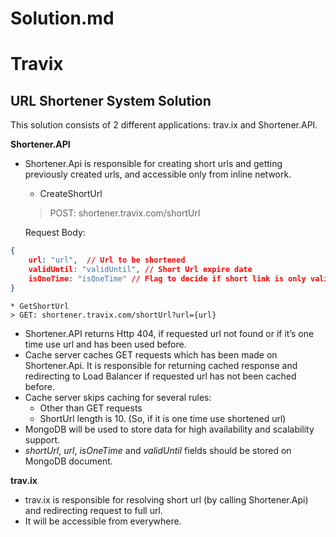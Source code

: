 # Solution.md
# Travix
## URL Shortener System Solution

This solution consists of 2 different applications: trav.ix and Shortener.API.

**Shortener.API**

* Shortener.Api is responsible for creating short urls and getting previously created urls, and accessible only from inline network.
	* CreateShortUrl

	> POST: shortener.travix.com/shortUrl

	Request Body: 
```json
{
	url: "url",  // Url to be shortened
    validUntil: "validUntil", // Short Url expire date
	isOneTime: "isOneTime" // Flag to decide if short link is only valid for one time usage.
}		
```

    * GetShortUrl
	> GET: shortener.travix.com/shortUrl?url={url}

* Shortener.API returns Http 404, if requested url not found or if it’s one time use url and has been used before. 
* Cache server caches GET requests which has been made on Shortener.Api. It is responsible for returning cached response and redirecting to Load Balancer if requested url has not been cached before.
* Cache server skips caching for several rules:
	* Other than GET requests
	* ShortUrl length is 10. (So, if it is one time use shortened url)
* MongoDB will be used to store data for high availability and scalability support.
* *shortUrl*, *url*, *isOneTime* and *validUntil* fields should be stored on MongoDB document.

**trav.ix**
* trav.ix is responsible for resolving short url (by calling Shortener.Api) and redirecting request to full url.
* It will be accessible from everywhere. 